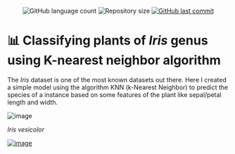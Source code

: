 <p align="center">
  <img alt="GitHub language count" src="https://img.shields.io/github/languages/count/gabrielnsil/knn_iris?color=green">
  <img alt="Repository size" src="https://img.shields.io/github/repo-size/gabrielnsil/knn_iris">
  <a href="https://github.com/gabrielnsil/knn_iris">
    <img alt="GitHub last commit" src="https://img.shields.io/github/last-commit/gabrielnsil/knn_iris?color=yellow">
  </a>
</p>

# :bar_chart: Classifying plants of *Iris* genus using K-nearest neighbor algorithm

The *Iris* dataset is one of the most known datasets out there. Here I created a simple model using the algorithm KNN (k-Nearest Neighbor) to predict the species of a instance based on some features of the plant like sepal/petal length and width.

![image](https://user-images.githubusercontent.com/46875030/147704571-3decc49f-363e-4168-a603-daecc252d5f1.png)

*Iris vesicolor*

[![image](https://img.shields.io/badge/LinkedIn-0077B5?style=for-the-badge&logo=linkedin&logoColor=white)](https://www.linkedin.com/in/gabrielnsil/)
